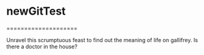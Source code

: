 # newGitTest
====================

Unravel this scrumptuous feast to find out the meaning of life on gallifrey.
Is there a doctor in the house?
